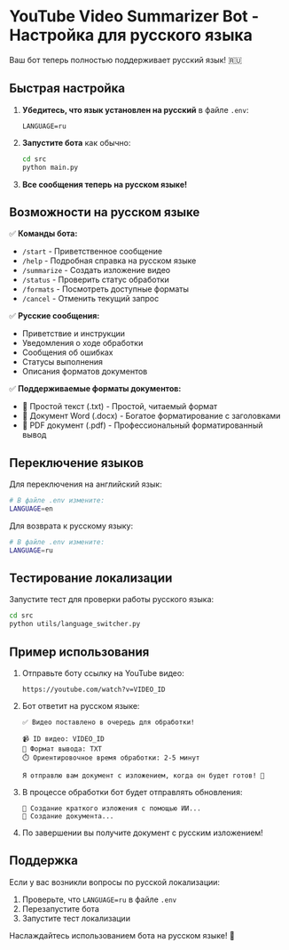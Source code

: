 # YouTube Video Summarizer Bot - Настройка для русского языка

Ваш бот теперь полностью поддерживает русский язык! 🇷🇺

## Быстрая настройка

1. **Убедитесь, что язык установлен на русский** в файле `.env`:
   ```
   LANGUAGE=ru
   ```

2. **Запустите бота** как обычно:
   ```bash
   cd src
   python main.py
   ```

3. **Все сообщения теперь на русском языке!**

## Возможности на русском языке

✅ **Команды бота:**
- `/start` - Приветственное сообщение
- `/help` - Подробная справка на русском языке
- `/summarize` - Создать изложение видео
- `/status` - Проверить статус обработки
- `/formats` - Посмотреть доступные форматы
- `/cancel` - Отменить текущий запрос

✅ **Русские сообщения:**
- Приветствие и инструкции
- Уведомления о ходе обработки
- Сообщения об ошибках
- Статусы выполнения
- Описания форматов документов

✅ **Поддерживаемые форматы документов:**
- 📝 Простой текст (.txt) - Простой, читаемый формат
- 📄 Документ Word (.docx) - Богатое форматирование с заголовками
- 📕 PDF документ (.pdf) - Профессиональный форматированный вывод

## Переключение языков

Для переключения на английский язык:
```bash
# В файле .env измените:
LANGUAGE=en
```

Для возврата к русскому языку:
```bash
# В файле .env измените:
LANGUAGE=ru
```

## Тестирование локализации

Запустите тест для проверки работы русского языка:
```bash
cd src
python utils/language_switcher.py
```

## Пример использования

1. Отправьте боту ссылку на YouTube видео:
   ```
   https://youtube.com/watch?v=VIDEO_ID
   ```

2. Бот ответит на русском языке:
   ```
   ✅ Видео поставлено в очередь для обработки!
   
   📹 ID видео: VIDEO_ID
   📄 Формат вывода: TXT
   ⏱️ Ориентировочное время обработки: 2-5 минут
   
   Я отправлю вам документ с изложением, когда он будет готов! 🚀
   ```

3. В процессе обработки бот будет отправлять обновления:
   ```
   🤖 Создание краткого изложения с помощью ИИ...
   📄 Создание документа...
   ```

4. По завершении вы получите документ с русским изложением!

## Поддержка

Если у вас возникли вопросы по русской локализации:
1. Проверьте, что `LANGUAGE=ru` в файле `.env`
2. Перезапустите бота
3. Запустите тест локализации

Наслаждайтесь использованием бота на русском языке! 🎉 